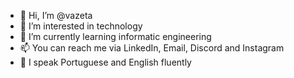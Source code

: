 - 👋 Hi, I’m @vazeta
- 👀 I’m interested in technology
- 🌱 I’m currently learning informatic engineering
- 📫 You can reach me via LinkedIn, Email, Discord and Instagram
- 📘 I speak Portuguese and English fluently
